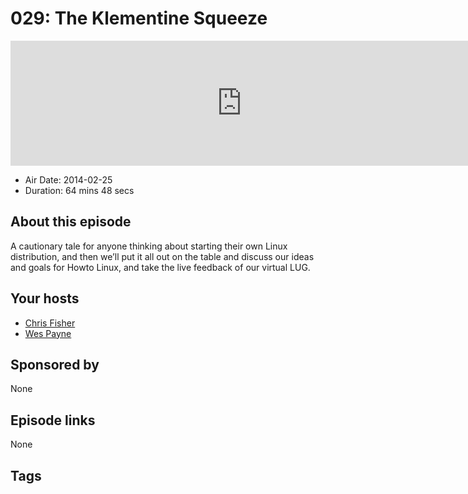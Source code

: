 # 029: The Klementine Squeeze

<iframe src="https://player.fireside.fm/v2/RUkczH-V+oOZuhtBb?theme=dark" width="740" height="200" frameborder="0" scrolling="no"></iframe>

* Air Date: 2014-02-25
* Duration: 64 mins 48 secs

## About this episode

A cautionary tale for anyone thinking about starting their own Linux distribution, and then we’ll put it all out on the table and discuss our ideas and goals for Howto Linux, and take the live feedback of our virtual LUG.

## Your hosts
* [Chris Fisher](https://linuxunplugged.com/hosts/chrislas)
* [Wes Payne](https://linuxunplugged.com/hosts/wes)

## Sponsored by

None



## Episode links

None



## Tags


